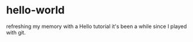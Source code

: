 # hello-world
refreshing my memory with a Hello tutorial
it's been a while since I played with git.
